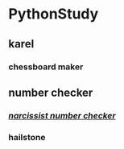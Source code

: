 # PythonStudy
## karel
### chessboard maker
## number checker
### *[narcissist number checker](PythonStudy/Assignment2/extension4_narcissistic_checker.py)*
### hailstone 
